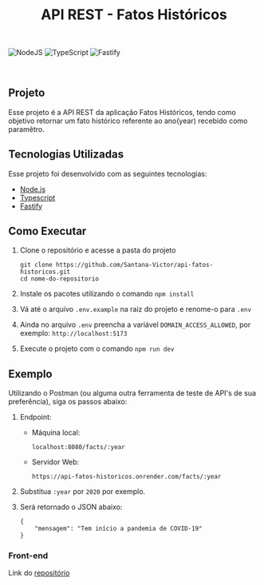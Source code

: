 <h1 align="center"> API REST - Fatos Históricos </h1>

<br>

![NodeJS](https://img.shields.io/badge/node.js-6DA55F?style=for-the-badge&logo=node.js&logoColor=white)
![TypeScript](https://img.shields.io/badge/typescript-%23007ACC.svg?style=for-the-badge&logo=typescript&logoColor=white)
![Fastify](https://img.shields.io/badge/fastify-%23000000.svg?style=for-the-badge&logo=fastify&logoColor=white)

<br>

## Projeto

Esse projeto é a API REST da aplicação Fatos Históricos, tendo como objetivo retornar um fato histórico referente ao ano(year) recebido como paramêtro.

## Tecnologias Utilizadas

Esse projeto foi desenvolvido com as seguintes tecnologias:

- [Node.js](https://nodejs.org/)
- [Typescript](https://www.typescriptlang.org/)
- [Fastify](https://github.com/fastify/fastify/)

## Como Executar

1. Clone o repositório e acesse a pasta do projeto

   ```shell
   git clone https://github.com/Santana-Victor/api-fatos-historicos.git
   cd nome-do-repositorio
   ```

2. Instale os pacotes utilizando o comando `npm install`

3. Vá até o arquivo `.env.example` na raiz do projeto e renome-o para `.env`

4. Ainda no arquivo `.env` preencha a variável `DOMAIN_ACCESS_ALLOWED`, por exemplo: `http://localhost:5173`

5. Execute o projeto com o comando `npm run dev`

## Exemplo

Utilizando o Postman (ou alguma outra ferramenta de teste de API's de sua preferência),
siga os passos abaixo:

1. Endpoint:

   - Máquina local:
     ```shell
     localhost:8080/facts/:year
     ```
   - Servidor Web:
     ```shell
     https://api-fatos-historicos.onrender.com/facts/:year
     ```

2. Substitua `:year` por `2020` por exemplo.

3. Será retornado o JSON abaixo:
   ```shell
   {
       "mensagem": "Tem início a pandemia de COVID-19"
   }
   ```

### Front-end

Link do [repositório](https://github.com/Santana-Victor/fatos-historicos.git)
